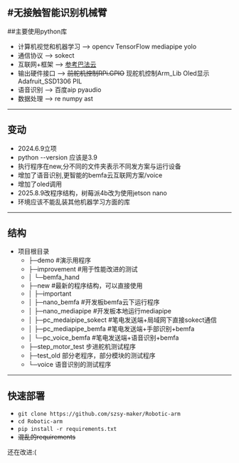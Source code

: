 #无接触智能识别机械臂
---
##主要使用python库
- 计算机视觉和机器学习 --> opencv TensorFlow mediapipe yolo
- 通信协议 --> sokect
- 互联网+框架 --> [参考巴法云](https://bemfa.com/)
- 输出硬件接口 --> ~~前舵机控制RPi.GPIO​​~~ 现舵机控制Arm_Lib Oled显示 Adafruit_SSD1306 PIL
- 语音识别 --> 百度aip pyaudio 
- 数据处理 --> re numpy ast
---
## 变动
- 2024.6.9立项
- python --version 应该是3.9
- 执行程序在new,分不同的文件夹表示不同发方案与运行设备
- 增加了语音识别,更智能的bemfa云互联网方案/voice
- 增加了oled调用
- 2025.8.9改程序结构，树莓派4b改为使用jetson nano
- 环境应该不能乱装其他机器学习方面的库
---
## 结构
- 项目根目录
  - ├─demo #演示用程序
  - ├─improvement #用于性能改进的测试
  - │  └─bemfa_hand
  - ├─new #最新的程序结构，可以直接使用
  - │  ├─important
  - │  ├─nano_bemfa #开发板bemfa云下运行程序
  - │  ├─nano_mediapipe #开发板本地运行mediapipe
  - │  ├─pc_medaipipe_sokect #笔电发送端+局域网下直接sokect通信
  - │  ├─pc_mediapipe_bemfa #笔电发送端+手部识别+bemfa
  - │  └─pc_voice_bemfa #笔电发送端+语音识别+bemfa
  - ├─step_motor_test 步进舵机测试程序
  - ├─test_old 部分老程序，部分模块的测试程序
  - └─voice 语音识别的测试程序
---
## 快速部署
- `git clone https://github.com/szsy-maker/Robotic-arm`
- `cd Robotic-arm`
- `pip install -r requirements.txt`
- ~~混乱的requirements~~
<p>还在改进:(<p>


